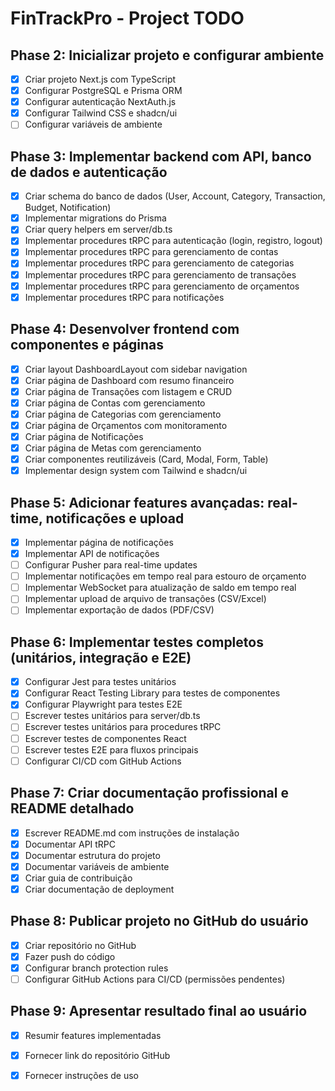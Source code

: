 # FinTrackPro - Project TODO

## Phase 2: Inicializar projeto e configurar ambiente
- [x] Criar projeto Next.js com TypeScript
- [x] Configurar PostgreSQL e Prisma ORM
- [x] Configurar autenticação NextAuth.js
- [x] Configurar Tailwind CSS e shadcn/ui
- [ ] Configurar variáveis de ambiente

## Phase 3: Implementar backend com API, banco de dados e autenticação
- [x] Criar schema do banco de dados (User, Account, Category, Transaction, Budget, Notification)
- [x] Implementar migrations do Prisma
- [x] Criar query helpers em server/db.ts
- [x] Implementar procedures tRPC para autenticação (login, registro, logout)
- [x] Implementar procedures tRPC para gerenciamento de contas
- [x] Implementar procedures tRPC para gerenciamento de categorias
- [x] Implementar procedures tRPC para gerenciamento de transações
- [x] Implementar procedures tRPC para gerenciamento de orçamentos
- [x] Implementar procedures tRPC para notificações

## Phase 4: Desenvolver frontend com componentes e páginas
- [x] Criar layout DashboardLayout com sidebar navigation
- [x] Criar página de Dashboard com resumo financeiro
- [x] Criar página de Transações com listagem e CRUD
- [x] Criar página de Contas com gerenciamento
- [x] Criar página de Categorias com gerenciamento
- [x] Criar página de Orçamentos com monitoramento
- [x] Criar página de Notificações
- [x] Criar página de Metas com gerenciamento
- [x] Criar componentes reutilizáveis (Card, Modal, Form, Table)
- [x] Implementar design system com Tailwind e shadcn/ui

## Phase 5: Adicionar features avançadas: real-time, notificações e upload
- [x] Implementar página de notificações
- [x] Implementar API de notificações
- [ ] Configurar Pusher para real-time updates
- [ ] Implementar notificações em tempo real para estouro de orçamento
- [ ] Implementar WebSocket para atualização de saldo em tempo real
- [ ] Implementar upload de arquivo de transações (CSV/Excel)
- [ ] Implementar exportação de dados (PDF/CSV)

## Phase 6: Implementar testes completos (unitários, integração e E2E)
- [x] Configurar Jest para testes unitários
- [x] Configurar React Testing Library para testes de componentes
- [x] Configurar Playwright para testes E2E
- [ ] Escrever testes unitários para server/db.ts
- [ ] Escrever testes unitários para procedures tRPC
- [ ] Escrever testes de componentes React
- [ ] Escrever testes E2E para fluxos principais
- [ ] Configurar CI/CD com GitHub Actions

## Phase 7: Criar documentação profissional e README detalhado
- [x] Escrever README.md com instruções de instalação
- [x] Documentar API tRPC
- [x] Documentar estrutura do projeto
- [x] Documentar variáveis de ambiente
- [x] Criar guia de contribuição
- [x] Criar documentação de deployment

## Phase 8: Publicar projeto no GitHub do usuário
- [x] Criar repositório no GitHub
- [x] Fazer push do código
- [x] Configurar branch protection rules
- [ ] Configurar GitHub Actions para CI/CD (permissões pendentes)

## Phase 9: Apresentar resultado final ao usuário
- [x] Resumir features implementadas
- [x] Fornecer link do repositório GitHub
- [x] Fornecer instruções de uso

